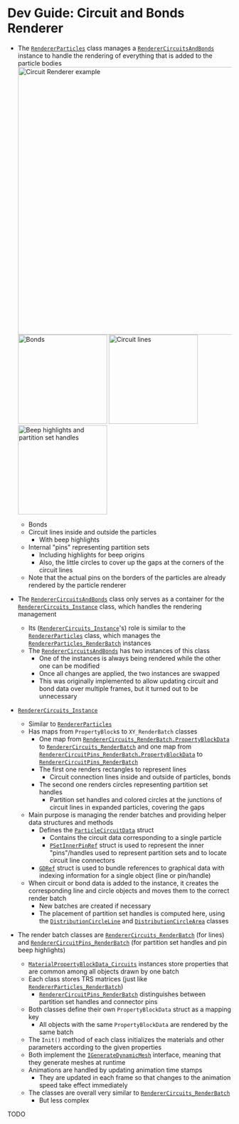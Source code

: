 # Dev Guide: Circuit and Bonds Renderer

- The [`RendererParticles`][1] class manages a [`RendererCircuitsAndBonds`][2] instance to handle the rendering of everything that is added to the particle bodies
	<img src="~/images/circuit_renderer_all.png" alt="Circuit Renderer example" title="Circuit Renderer example" width="600"/>  
	<img src="~/images/circuit_renderer_bonds_cropped.png" alt="Bonds" title="Bonds" width="200"/> <img src="~/images/circuit_renderer_lines_cropped.png" alt="Circuit lines" title="Circuit lines" width="200"/> <img src="~/images/circuit_renderer_circles_cropped.png" alt="Beep highlights and partition set handles" title="Beep highlights and partition set handles" width="200"/>
	- Bonds
	- Circuit lines inside and outside the particles
		- With beep highlights
	- Internal "pins" representing partition sets
		- Including highlights for beep origins
		- Also, the little circles to cover up the gaps at the corners of the circuit lines
	- Note that the actual pins on the borders of the particles are already rendered by the particle renderer

- The [`RendererCircuitsAndBonds`][2] class only serves as a container for the [`RendererCircuits_Instance`][3] class, which handles the rendering management
	- Its ([`RendererCircuits_Instance`][3]'s) role is similar to the [`RendererParticles`][1] class, which manages the [`RendererParticles_RenderBatch`][4] instances
	- The [`RendererCircuitsAndBonds`][2] has two instances of this class
		- One of the instances is always being rendered while the other one can be modified
		- Once all changes are applied, the two instances are swapped
		- This was originally implemented to allow updating circuit and bond data over multiple frames, but it turned out to be unnecessary
- [`RendererCircuits_Instance`][3]
	- Similar to [`RendererParticles`][1]
	- Has maps from `PropertyBlock`s to `XY_RenderBatch` classes
		- One map from [`RendererCircuits_RenderBatch.PropertyBlockData`][5] to [`RendererCircuits_RenderBatch`][6] and one map from [`RendererCircuitPins_RenderBatch.PropertyBlockData`][7] to [`RendererCircuitPins_RenderBatch`][8]
		- The first one renders rectangles to represent lines
			- Circuit connection lines inside and outside of particles, bonds
		- The second one renders circles representing partition set handles
			- Partition set handles and colored circles at the junctions of circuit lines in expanded particles, covering the gaps
	- Main purpose is managing the render batches and providing helper data structures and methods
		- Defines the [`ParticleCircuitData`][9] struct
			- Contains the circuit data corresponding to a single particle
			- [`PSetInnerPinRef`][10] struct is used to represent the inner "pins"/handles used to represent partition sets and to locate circuit line connectors
		- [`GDRef`][11] struct is used to bundle references to graphical data with indexing information for a single object (line or pin/handle)
	- When circuit or bond data is added to the instance, it creates the corresponding line and circle objects and moves them to the correct render batch
		- New batches are created if necessary
		- The placement of partition set handles is computed here, using the [`DistributionCircleLine`][12] and [`DistributionCircleArea`][13] classes


- The render batch classes are [`RendererCircuits_RenderBatch`][6] (for lines) and [`RendererCircuitPins_RenderBatch`][7] (for partition set handles and pin beep highlights)
	- [`MaterialPropertyBlockData_Circuits`][14] instances store properties that are common among all objects drawn by one batch
	- Each class stores TRS matrices (just like [`RendererParticles_RenderBatch`][4])
		- [`RendererCircuitPins_RenderBatch`][7] distinguishes between partition set handles and connector pins
	- Both classes define their own `PropertyBlockData` struct as a mapping key
		- All objects with the same `PropertyBlockData` are rendered by the same batch
	- The `Init()` method of each class initializes the materials and other parameters according to the given properties
	- Both implement the [`IGenerateDynamicMesh`][14] interface, meaning that they generate meshes at runtime
	- Animations are handled by updating animation time stamps
		- They are updated in each frame so that changes to the animation speed take effect immediately
	- The classes are overall very similar to [`RendererCircuits_RenderBatch`][6]
		- But less complex



TODO




[1]: xref:AS2.Visuals.RendererParticles
[2]: xref:AS2.Visuals.RendererCircuitsAndBonds
[3]: xref:AS2.Visuals.RendererCircuits_Instance
[4]: xref:AS2.Visuals.RendererParticles_RenderBatch
[5]: xref:AS2.Visuals.RendererCircuits_RenderBatch.PropertyBlockData
[6]: xref:AS2.Visuals.RendererCircuits_RenderBatch
[7]: xref:AS2.Visuals.RendererCircuitPins_RenderBatch.PropertyBlockData
[8]: xref:AS2.Visuals.RendererCircuitPins_RenderBatch
[9]: xref:AS2.Visuals.RendererCircuits_Instance.ParticleCircuitData
[10]: xref:AS2.Visuals.RendererCircuits_Instance.ParticleCircuitData.PSetInnerPinRef
[11]: xref:AS2.Visuals.RendererCircuits_Instance.GDRef
[12]: xref:AS2.Visuals.DistributionCircleLine
[13]: xref:AS2.Visuals.DistributionCircleArea
[14]: xref:AS2.Visuals.IGenerateDynamicMesh
